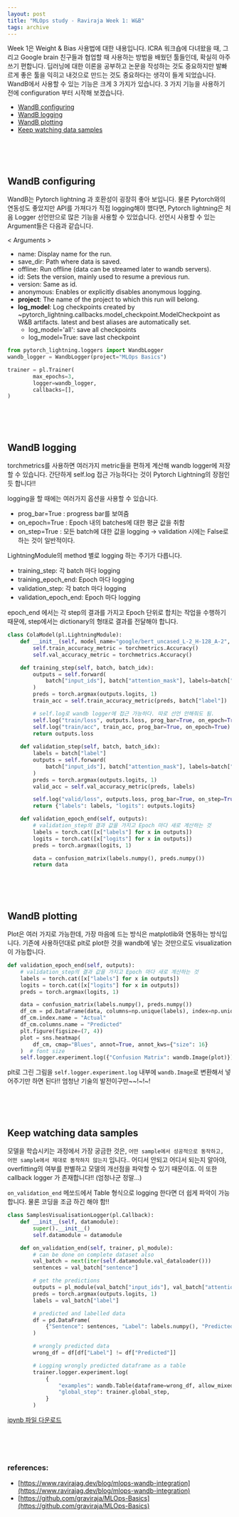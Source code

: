 ```yaml
---
layout: post
title: "MLOps study - Raviraja Week 1: W&B"
tags: archive
---
```


Week 1은 Weight & Bias 사용법에 대한 내용입니다. ICRA 워크숍에 다녀왔을 때, 그리고 Google brain 친구들과 협업할 때 사용하는 방법을 배웠던 툴들인데, 확실히 아주 쓰기 편합니다. 딥러닝에 대한 이론을 공부하고 논문을 작성하는 것도 중요하지만 발빠르게 좋은 툴을 익히고 내것으로 만드는 것도 중요하다는 생각이 들게 되었습니다.  
WandB에서 사용할 수 있는 기능은 크게 3 가지가 있습니다. 3 가지 기능을 사용하기 전에 configuration 부터 시작해 보겠습니다.
- [WandB configuring](#wandb-configuring)
- [WandB logging](#wandb-logging)
- [WandB plotting](#wandb-plotting)
- [Keep watching data samples](#keep-watching-data-samples)

<br><br><br>

## WandB configuring

WandB는 Pytorch lightning 과 호환성이 굉장히 좋아 보입니다. 물론 Pytorch와의 연동성도 좋았지만 API를 가져다가 직접 logging해야 했다면, Pytorch lightning은 처음 Logger 선언만으로 많은 기능을 사용할 수 있었습니다. 선언시 사용할 수 있는 Argument들은 다음과 같습니다.  

< Arguments >
- name: Display name for the run.
- save_dir: Path where data is saved.
- offline: Run offline (data can be streamed later to wandb servers).
- id: Sets the version, mainly used to resume a previous run.
- version: Same as id.
- anonymous: Enables or explicitly disables anonymous logging.
- **project**: The name of the project to which this run will belong.
- **log_model**: Log checkpoints created by ~pytorch_lightning.callbacks.model_checkpoint.ModelCheckpoint as W&B artifacts. latest and best aliases are automatically set.
  - log_model='all': save all checkpoints
  - log_model=True: save last checkpoint

```python
from pytorch_lightning.loggers import WandbLogger
wandb_logger = WandbLogger(project="MLOps Basics")

trainer = pl.Trainer(
        max_epochs=3,
        logger=wandb_logger,
        callbacks=[],
)
```

<br><br><br>

## WandB logging

torchmetrics를 사용하면 여러가지 metric들을 편하게 계산해 wandb logger에 저장할 수 있습니다. 간단하게 self.log 접근 가능하다는 것이 Pytorch Lightning의 장점인 듯 합니다!! 

logging을 할 때에는 여러가지 옵션을 사용할 수 있습니다.
- prog_bar=True : progress bar를 보여줌
- on_epoch=True : Epoch 내의 batches에 대한 평균 값을 취함
- on_step=True : 모든 batch에 대한 값을 logging -> validation 시에는 False로 하는 것이 일반적이다.

LightningModule의 method 별로 logging 하는 주기가 다릅니다.
- training_step: 각 batch 마다 logging
- training_epoch_end: Epoch 마다 logging
- validation_step: 각 batch 마다 logging
- validation_epoch_end: Epoch 마다 logging
  
epoch_end 에서는 각 step의 결과를 가지고 Epoch 단위로 합치는 작업을 수행하기 때문에, step에서는 dictionary의 형태로 결과를 전달해야 합니다.

```python
class ColaModel(pl.LightningModule):
    def __init__(self, model_name="google/bert_uncased_L-2_H-128_A-2", lr=3e-5):
        self.train_accuracy_metric = torchmetrics.Accuracy()
        self.val_accuracy_metric = torchmetrics.Accuracy()

    def training_step(self, batch, batch_idx):
        outputs = self.forward(
            batch["input_ids"], batch["attention_mask"], labels=batch["label"]
        )
        preds = torch.argmax(outputs.logits, 1)
        train_acc = self.train_accuracy_metric(preds, batch["label"])

        # self.log로 wandb logger에 접근 가능하다. 따로 선언 안해줘도 됨.
        self.log("train/loss", outputs.loss, prog_bar=True, on_epoch=True)
        self.log("train/acc", train_acc, prog_bar=True, on_epoch=True)
        return outputs.loss
    
    def validation_step(self, batch, batch_idx):
        labels = batch["label"]
        outputs = self.forward(
            batch["input_ids"], batch["attention_mask"], labels=batch["label"]
        )
        preds = torch.argmax(outputs.logits, 1)
        valid_acc = self.val_accuracy_metric(preds, labels)

        self.log("valid/loss", outputs.loss, prog_bar=True, on_step=True)
        return {"labels": labels, "logits": outputs.logits}

    def validation_epoch_end(self, outputs):
        # validation_step의 결과 값을 가지고 Epoch 마다 새로 계산하는 것
        labels = torch.cat([x["labels"] for x in outputs])
        logits = torch.cat([x["logits"] for x in outputs])
        preds = torch.argmax(logits, 1)

        data = confusion_matrix(labels.numpy(), preds.numpy())
        return data
```

<br><br><br>

## WandB plotting

Plot은 여러 가지로 가능한데, 가장 마음에 드는 방식은 matplotlib와 연동하는 방식입니다. 기존에 사용하던대로 plt로 plot한 것을 wandb에 넣는 것만으로도 visualization이 가능합니다.

```python
def validation_epoch_end(self, outputs):
    # validation_step의 결과 값을 가지고 Epoch 마다 새로 계산하는 것
    labels = torch.cat([x["labels"] for x in outputs])
    logits = torch.cat([x["logits"] for x in outputs])
    preds = torch.argmax(logits, 1)

    data = confusion_matrix(labels.numpy(), preds.numpy())
    df_cm = pd.DataFrame(data, columns=np.unique(labels), index=np.unique(labels))
    df_cm.index.name = "Actual"
    df_cm.columns.name = "Predicted"
    plt.figure(figsize=(7, 4))
    plot = sns.heatmap(
        df_cm, cmap="Blues", annot=True, annot_kws={"size": 16}
    )  # font size
    self.logger.experiment.log({"Confusion Matrix": wandb.Image(plot)})
```

plt로 그린 그림을 `self.logger.experiment.log` 내부에 `wandb.Image`로 변환해서 넣어주기만 하면 된다!! 엄청난 기술의 발전이구만~~!~!~!

<br><br><br>

## Keep watching data samples

모델을 학습시키는 과정에서 가장 궁금한 것은, `어떤 sample에서 성공적으로 동작하고, 어떤 sample에서 제대로 동작하지 않는지` 입니다.. 어디서 안되고 어디서 되는지 알아야, overfitting의 여부를 판별하고 모델의 개선점을 파악할 수 있기 때문이죠. 이 또한 callback logger 가 존재합니다!! (엄청나군 정말...) 

`on_validation_end` 메쏘드에서 Table 형식으로 logging 한다면 더 쉽게 파악이 가능합니다. 물론 코딩을 조금 하긴 해야 함!!

```python
class SamplesVisualisationLogger(pl.Callback):
    def __init__(self, datamodule):
        super().__init__()
        self.datamodule = datamodule

    def on_validation_end(self, trainer, pl_module):
        # can be done on complete dataset also
        val_batch = next(iter(self.datamodule.val_dataloader()))
        sentences = val_batch["sentence"]

        # get the predictions
        outputs = pl_module(val_batch["input_ids"], val_batch["attention_mask"])
        preds = torch.argmax(outputs.logits, 1)
        labels = val_batch["label"]

        # predicted and labelled data
        df = pd.DataFrame(
            {"Sentence": sentences, "Label": labels.numpy(), "Predicted": preds.numpy()}
        )

        # wrongly predicted data
        wrong_df = df[df["Label"] != df["Predicted"]]

        # Logging wrongly predicted dataframe as a table
        trainer.logger.experiment.log(
            {
                "examples": wandb.Table(dataframe=wrong_df, allow_mixed_types=True),
                "global_step": trainer.global_step,
            }
        )
```


[ipynb 파일 다운로드](../../../_codes/MLOps/Raviraja/Week1.ipynb)

<br><br><br>

<h3> references: </h3>

* [https://www.ravirajag.dev/blog/mlops-wandb-integration](https://www.ravirajag.dev/blog/mlops-wandb-integration)
* [https://github.com/graviraja/MLOps-Basics](https://github.com/graviraja/MLOps-Basics)
